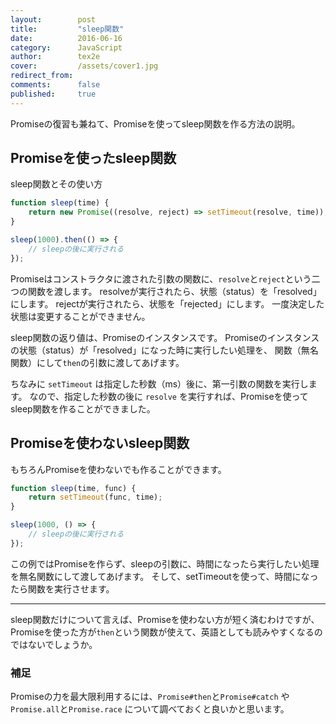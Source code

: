 ```yaml
---
layout:        post
title:         "sleep関数"
date:          2016-06-16
category:      JavaScript
author:        tex2e
cover:         /assets/cover1.jpg
redirect_from:
comments:      false
published:     true
---
```


Promiseの復習も兼ねて、Promiseを使ってsleep関数を作る方法の説明。

Promiseを使ったsleep関数
----------------------

sleep関数とその使い方

```js
function sleep(time) {
    return new Promise((resolve, reject) => setTimeout(resolve, time));
}

sleep(1000).then(() => {
    // sleepの後に実行される
});
```

Promiseはコンストラクタに渡された引数の関数に、`resolve`と`reject`という二つの関数を渡します。
resolveが実行されたら、状態（status）を「resolved」にします。
rejectが実行されたら、状態を「rejected」にします。
一度決定した状態は変更することができません。

sleep関数の返り値は、Promiseのインスタンスです。
Promiseのインスタンスの状態（status）が「resolved」になった時に実行したい処理を、
関数（無名関数）にして`then`の引数に渡してあげます。

ちなみに `setTimeout` は指定した秒数（ms）後に、第一引数の関数を実行します。
なので、指定した秒数の後に `resolve` を実行すれば、Promiseを使ってsleep関数を作ることができました。


Promiseを使わないsleep関数
------------------------

もちろんPromiseを使わないでも作ることができます。

```js
function sleep(time, func) {
    return setTimeout(func, time);
}

sleep(1000, () => {
    // sleepの後に実行される
});
```

この例ではPromiseを作らず、sleepの引数に、時間になったら実行したい処理を無名関数にして渡してあげます。
そして、setTimeoutを使って、時間になったら関数を実行させます。

-----

sleep関数だけについて言えば、Promiseを使わない方が短く済むわけですが、
Promiseを使った方が`then`という関数が使えて、英語としても読みやすくなるのではないでしょうか。


### 補足

Promiseの力を最大限利用するには、`Promise#then`と`Promise#catch` や `Promise.all`と`Promise.race`
について調べておくと良いかと思います。
